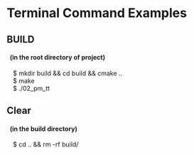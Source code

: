 # Terminal Command Examples
## BUILD
#### &ensp;(in the root directory of project)  
&emsp;$ mkdir build && cd build && cmake ..     
&emsp;$ make    
&emsp;$ ./02_pm_tt    

## Clear
#### &ensp;(in the build directory)
&emsp;$ cd .. && rm -rf build/    
